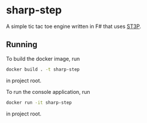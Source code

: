 # sharp-step

A simple tic tac toe engine written in F# that uses [ST3P](https://gist.github.com/artfuldev/47ef277cf4bbbfdf0eed4750b8821c8c).

## Running

To build the docker image, run

```sh
docker build . -t sharp-step
```

in project root.

To run the console application, run

```sh
docker run -it sharp-step
```

in project root.
